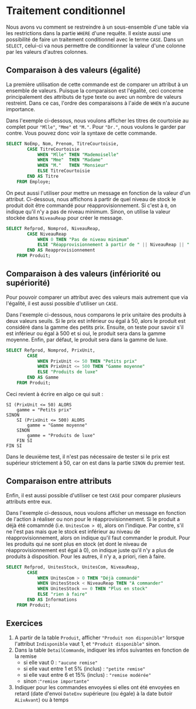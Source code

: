 # Traitement conditionnel

Nous avons vu comment se restreindre à un sous-ensemble d'une table via les restrictions dans la partie `WHERE` d'une requête. Il existe aussi une possibilité de faire un traitement conditionnel avec le terme `CASE`. Dans un `SELECT`, celui-ci va nous permettre de conditionner la valeur d'une colonne par les valeurs d'autres colonnes.

## Comparaison à des valeurs (égalité)

La première utilisation de cette commande est de comparer un attribut à un ensemble de valeurs. Puisque la comparaison est l'égalité, ceci concerne principalement des attributs de type texte ou avec un nombre de valeurs restreint. Dans ce cas, l'ordre des comparaisons à l'aide de `WHEN` n'a aucune importance.

Dans l'exemple ci-dessous, nous voulons afficher les titres de courtoisie au complet pour `"Mlle"`, `"Mme"` et `"M."`. Pour `"Dr."`, nous voulons le garder par contre. Vous pouvez donc voir la syntaxe de cette commande.

```sql
SELECT NoEmp, Nom, Prenom, TitreCourtoisie,
        CASE TitreCourtoisie
            WHEN "Mlle" THEN "Mademoiselle"
            WHEN "Mme"  THEN "Madame"
            WHEN "M."   THEN "Monsieur"
            ELSE TitreCourtoisie
        END AS Titre
    FROM Employe;
```

On peut aussi l'utiliser pour mettre un message en fonction de la valeur d'un attribut. Ci-dessous, nous affichons à partir de quel niveau de stock le produit doit être commandé pour réapprovisionnement. Si c'est à `0`, on indique qu'il n'y a pas de niveau minimum. Sinon, on utilise la valeur stockée dans `NiveauReap` pour créer le message.

```sql
SELECT Refprod, Nomprod, NiveauReap,
        CASE NiveauReap
            WHEN 0 THEN "Pas de niveau minimum"
            ELSE "Réapprovisionnement à partir de " || NiveauReap || " unités restantes"
        END AS Reapprovisionnement
    FROM Produit;
```

## Comparaison à des valeurs (infériorité ou supériorité)

Pour pouvoir comparer un attribut avec des valeurs mais autrement que via l'égalité, il est aussi possible d'utiliser un `CASE`. 

Dans l'exemple ci-dessous, nous comparons le prix unitaire des produits à deux valeurs seuils. Si le prix est inférieur ou égal à 50, alors le produit est considéré dans la gamme des petits prix. Ensuite, on teste pour savoir s'il est inférieur ou égal à 500 et si oui, le produit sera dans la gamme moyenne. Enfin, par défaut, le produit sera dans la gamme de luxe.

```sql
SELECT Refprod, Nomprod, PrixUnit,
        CASE 
            WHEN PrixUnit <= 50 THEN "Petits prix"
            WHEN PrixUnit <= 500 THEN "Gamme moyenne"
            ELSE "Produits de luxe"
        END AS Gamme
    FROM Produit;
```

Ceci revient à écrire en algo ce qui suit :

```
SI (PrixUnit <= 50) ALORS
	gamme = "Petits prix"
SINON
	SI (PrixUnit <= 500) ALORS
		gamme = "Gamme moyenne"
	SINON
		gamme = "Produits de luxe"
	FIN SI
FIN SI
```

Dans le deuxième test, il n'est pas nécessaire de tester si le prix est supérieur strictement à 50, car on est dans la partie `SINON` du premier test.

## Comparaison entre attributs

Enfin, il est aussi possible d'utiliser ce test `CASE` pour comparer plusieurs attributs entre eux. 

Dans l'exemple ci-dessous, nous voulons afficher un message en fonction de l'action à réaliser ou non pour le réapprovisionnement. Si le produit a déjà été comamndé (i.e. `UnitesCom > 0`), alors on l'indique. Par contre, s'il ne l'est pas mais que le stock est inférieur au niveau de réapprovisionnement, alors on indique qu'il faut commander le produit. Pour les produits qui ne sont plus en stock (et dont le niveau de réapprovisionnement est égal à 0), on indique juste qu'il n'y a plus de produits à disposition. Pour les autres, il n'y a, a priori, rien à faire.

```sql
SELECT Refprod, UnitesStock, UnitesCom, NiveauReap,
        CASE
            WHEN UnitesCom > 0 THEN "Déjà commandé"
            WHEN UnitesStock < NiveauReap THEN "A commander"
            WHEN UnitesStock == 0 THEN "Plus en stock"
            ELSE "rien à faire"
        END AS Informations
    FROM Produit;
```

## Exercices

1. A partir de la table `Produit`, afficher `"Produit non disponible"` lorsque l'attribut `Indisponible` vaut 1, et `"Produit disponible"` sinon.
2. Dans la table `DetailCommande`, indiquer les infos suivantes en fonction de la remise
	- si elle vaut 0 : `"aucune remise"`
	- si elle vaut entre 1 et 5% (inclus) : `"petite remise"`
	- si elle vaut entre 6 et 15% (inclus) : `"remise modérée"`
	- sinon :`"remise importante"`
3. Indiquer pour les commandes envoyées si elles ont été envoyées en retard (date d'envoi `DateEnv` supérieure (ou égale) à la date butoir `ALivAvant`) ou à temps


